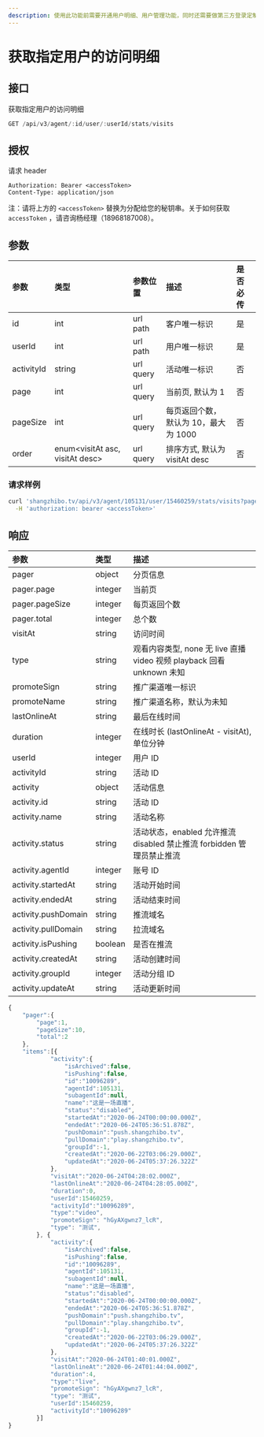 ```yaml
---
description: 使用此功能前需要开通用户明细、用户管理功能，同时还需要做第三方登录定制或进行微信服务号授权
---
```


# 获取指定用户的访问明细

## 接口

获取指定用户的访问明细

```javascript
GET /api/v3/agent/:id/user/:userId/stats/visits
```

## 授权

请求 header

```http
Authorization: Bearer <accessToken>
Content-Type: application/json
```

注：请将上方的 `<accessToken>` 替换为分配给您的秘钥串。关于如何获取 `accessToken` ，请咨询杨经理（18968187008）。

## 参数

| 参数 | 类型 | 参数位置 | 描述 | 是否必传 |
| :--- | :--- | :--- | :--- | :--- |
| id | int | url path | 客户唯一标识 | 是 |
| userId | int | url path | 用户唯一标识 | 是 |
| activityId | string | url query | 活动唯一标识 | 否 |
| page | int | url query | 当前页, 默认为 1 | 否 |
| pageSize | int | url query | 每页返回个数，默认为 10，最大为 1000 | 否 |
| order | enum&lt;visitAt asc, visitAt desc&gt; | url query | 排序方式, 默认为 visitAt desc | 否 |

### 请求样例

```bash
curl 'shangzhibo.tv/api/v3/agent/105131/user/15460259/stats/visits?page=1&pageSize=10' \
  -H 'authorization: bearer <accessToken>'
```

## 响应

| 参数 | 类型 | 描述 |
| :--- | :--- | :--- |
| pager | object | 分页信息 |
| pager.page | integer | 当前页 |
| pager.pageSize | integer | 每页返回个数 |
| pager.total | integer | 总个数 |
| visitAt | string | 访问时间 |
| type | string | 观看内容类型, none 无 live 直播 video 视频 playback 回看 unknown 未知 |
| promoteSign | string | 推广渠道唯一标识 |
| promoteName | string | 推广渠道名称，默认为未知 |
| lastOnlineAt | string | 最后在线时间 |
| duration | integer | 在线时长 \(lastOnlineAt - visitAt\), 单位分钟 |
| userId | integer | 用户 ID |
| activityId | string | 活动 ID |
| activity | object | 活动信息 |
| activity.id | string | 活动 ID |
| activity.name | string | 活动名称 |
| activity.status | string | 活动状态，enabled 允许推流 disabled 禁止推流 forbidden 管理员禁止推流 |
| activity.agentId | integer | 账号 ID |
| activity.startedAt | string | 活动开始时间 |
| activity.endedAt | string | 活动结束时间 |
| activity.pushDomain | string | 推流域名 |
| activity.pullDomain | string | 拉流域名 |
| activity.isPushing | boolean | 是否在推流 |
| activity.createdAt | string | 活动创建时间 |
| activity.groupId | integer | 活动分组 ID |
| activity.updateAt | string | 活动更新时间 |

```javascript
{
    "pager":{
        "page":1,
        "pageSize":10,
        "total":2
    },
    "items":[{
            "activity":{
                "isArchived":false,
                "isPushing":false,
                "id":"10096289",
                "agentId":105131,
                "subagentId":null,
                "name":"这是一场直播",
                "status":"disabled",
                "startedAt":"2020-06-24T00:00:00.000Z",
                "endedAt":"2020-06-24T05:36:51.878Z",
                "pushDomain":"push.shangzhibo.tv",
                "pullDomain":"play.shangzhibo.tv",
                "groupId":-1,
                "createdAt":"2020-06-22T03:06:29.000Z",
                "updatedAt":"2020-06-24T05:37:26.322Z"
            },
            "visitAt":"2020-06-24T04:28:02.000Z",
            "lastOnlineAt":"2020-06-24T04:28:05.000Z",
            "duration":0,
            "userId":15460259,
            "activityId":"10096289",
            "type":"video",
            "promoteSign": "hGyAXgwnz7_lcR",
            "type": "测试",
        }, {
            "activity":{
                "isArchived":false,
                "isPushing":false,
                "id":"10096289",
                "agentId":105131,
                "subagentId":null,
                "name":"这是一场直播",
                "status":"disabled",
                "startedAt":"2020-06-24T00:00:00.000Z",
                "endedAt":"2020-06-24T05:36:51.878Z",
                "pushDomain":"push.shangzhibo.tv",
                "pullDomain":"play.shangzhibo.tv",
                "groupId":-1,
                "createdAt":"2020-06-22T03:06:29.000Z",
                "updatedAt":"2020-06-24T05:37:26.322Z"
            },
            "visitAt":"2020-06-24T01:40:01.000Z",
            "lastOnlineAt":"2020-06-24T01:44:04.000Z",
            "duration":4,
            "type":"live",
            "promoteSign": "hGyAXgwnz7_lcR",
            "type": "测试",
            "userId":15460259,
            "activityId":"10096289"
        }]
}
```

